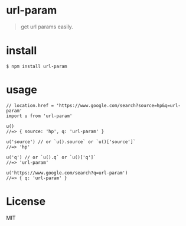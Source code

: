 # url-param
> get url params easily.

# install
```
$ npm install url-param
```

# usage
```
// location.href = 'https://www.google.com/search?source=hp&q=url-param'
import u from 'url-param'

u()
//=> { source: 'hp', q: 'url-param' }

u('source') // or `u().source` or `u()['source']`
//=> 'hp'

u('q') // or `u().q` or `u()['q']`
//=> 'url-param'

u('https://www.google.com/search?q=url-param')
//=> { q: 'url-param' }
```

# License
MIT